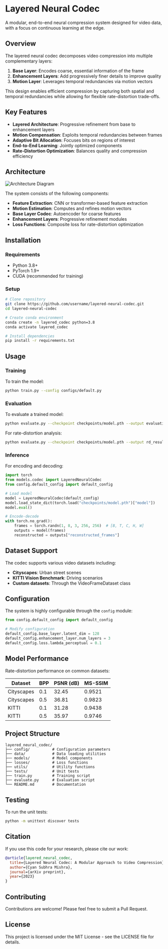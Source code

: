 # Layered Neural Codec

A modular, end-to-end neural compression system designed for video data, with a focus on continuous learning at the edge.

## Overview

The layered neural codec decomposes video compression into multiple complementary layers:

1. **Base Layer**: Encodes coarse, essential information of the frame
2. **Enhancement Layers**: Add progressively finer details to improve quality
3. **Motion Layer**: Leverages temporal redundancies via motion vectors

This design enables efficient compression by capturing both spatial and temporal redundancies while allowing for flexible rate-distortion trade-offs.

## Key Features

- **Layered Architecture**: Progressive refinement from base to enhancement layers
- **Motion Compensation**: Exploits temporal redundancies between frames
- **Adaptive Bit Allocation**: Focuses bits on regions of interest
- **End-to-End Learning**: Jointly optimized components
- **Rate-Distortion Optimization**: Balances quality and compression efficiency

## Architecture

![Architecture Diagram](docs/architecture.png)

The system consists of the following components:

- **Feature Extraction**: CNN or transformer-based feature extraction
- **Motion Estimation**: Computes and refines motion vectors
- **Base Layer Codec**: Autoencoder for coarse features
- **Enhancement Layers**: Progressive refinement modules
- **Loss Functions**: Composite loss for rate-distortion optimization

## Installation

### Requirements

- Python 3.8+
- PyTorch 1.9+
- CUDA (recommended for training)

### Setup

```bash
# Clone repository
git clone https://github.com/username/layered-neural-codec.git
cd layered-neural-codec

# Create conda environment
conda create -n layered_codec python=3.8
conda activate layered_codec

# Install dependencies
pip install -r requirements.txt
```

## Usage

### Training

To train the model:

```bash
python train.py --config configs/default.py
```

### Evaluation

To evaluate a trained model:

```bash
python evaluate.py --checkpoint checkpoints/model.pth --output evaluation_results
```

For rate-distortion analysis:

```bash
python evaluate.py --checkpoint checkpoints/model.pth --output rd_results --mode rd_curve
```

### Inference

For encoding and decoding:

```python
import torch
from models.codec import LayeredNeuralCodec
from config.default_config import default_config

# Load model
model = LayeredNeuralCodec(default_config)
model.load_state_dict(torch.load("checkpoints/model.pth")["model"])
model.eval()

# Encode-decode
with torch.no_grad():
    frames = torch.randn(1, 8, 3, 256, 256)  # [B, T, C, H, W]
    outputs = model(frames)
    reconstructed = outputs["reconstructed_frames"]
```

## Dataset Support

The codec supports various video datasets including:

- **Cityscapes**: Urban street scenes
- **KITTI Vision Benchmark**: Driving scenarios
- **Custom datasets**: Through the VideoFrameDataset class

## Configuration

The system is highly configurable through the `config` module:

```python
from config.default_config import default_config

# Modify configuration
default_config.base_layer.latent_dim = 128
default_config.enhancement_layer.num_layers = 3
default_config.loss.lambda_perceptual = 0.1
```

## Model Performance

Rate-distortion performance on common datasets:

| Dataset | BPP | PSNR (dB) | MS-SSIM |
|---------|-----|-----------|---------|
| Cityscapes | 0.1 | 32.45 | 0.9521 |
| Cityscapes | 0.5 | 36.81 | 0.9823 |
| KITTI | 0.1 | 31.28 | 0.9438 |
| KITTI | 0.5 | 35.97 | 0.9746 |

## Project Structure

```
layered_neural_codec/
├── config/          # Configuration parameters
├── data/            # Data loading utilities
├── models/          # Model components
├── losses/          # Loss functions
├── utils/           # Utility functions
├── tests/           # Unit tests
├── train.py         # Training script
├── evaluate.py      # Evaluation script
└── README.md        # Documentation
```

## Testing

To run the unit tests:

```bash
python -m unittest discover tests
```

## Citation

If you use this code for your research, please cite our work:

```bibtex
@article{layered_neural_codec,
  title={Layered Neural Codec: A Modular Approach to Video Compression},
  author={Cyan Subhra Mishra},
  journal={arXiv preprint},
  year={2023}
}
```

## Contributing

Contributions are welcome! Please feel free to submit a Pull Request.

## License

This project is licensed under the MIT License - see the LICENSE file for details.
